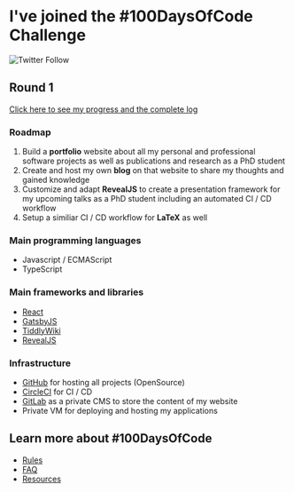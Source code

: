 # I've joined the #100DaysOfCode Challenge

![Twitter Follow](https://img.shields.io/twitter/follow/MichaelHettmer?label=Follow&style=social)

## Round 1

[Click here to see my progress and the complete log](r1-log.md)

### Roadmap

1. Build a **portfolio** website about all my personal and professional software projects as well as publications and research as a PhD student
2. Create and host my own **blog** on that website to share my thoughts and gained knowledge
3. Customize and adapt **RevealJS** to create a presentation framework for my upcoming talks as a PhD student including an automated CI / CD workflow
4. Setup a similiar CI / CD workflow for **LaTeX** as well

### Main programming languages

- Javascript / ECMAScript
- TypeScript

### Main frameworks and libraries

- [React](https://reactjs.org)
- [GatsbyJS](https://gatsbyjs.com)
- [TiddlyWiki](https://tiddlywiki.com/)
- [RevealJS](https://revealjs.com)

### Infrastructure

- [GitHub](https://github.com) for hosting all projects (OpenSource)
- [CircleCI](https://circleci.com) for CI / CD
- [GitLab](https://gitlab.com) as a private CMS to store the content of my website
- Private VM for deploying and hosting my applications

## Learn more about #100DaysOfCode

- [Rules](rules.md)
- [FAQ](FAQ.md)
- [Resources](resources.md)
